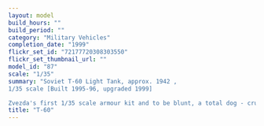```yaml
---
layout: model
build_hours: ""
build_period: ""
category: "Military Vehicles"
completion_date: "1999"
flickr_set_id: "72177720308303550"
flickr_set_thumbnail_url: ""
model_id: "87"
scale: "1/35"
summary: "Soviet T-60 Light Tank, approx. 1942 ,
1/35 scale [Built 1995-96, upgraded 1999]

Zvezda's first 1/35 scale armour kit and to be blunt, a total dog - crude and lacking detail. In 1999, after completing the model 3 years earlier, I noticed that the vinyl track material was reacting with and melting the polystyrene of the running gear. I replaced the roadwheels, sprockets and idlers with superior and undamaged parts from an Aeroplast T-60 kit  but left the Zvezda return rollers which were too firmly glued in place to remove. l also used the Aeroplast link and length tracks. The model is still quite ordinary but at least it is not being eaten by its tracks now."
title: "T-60"
---
```



